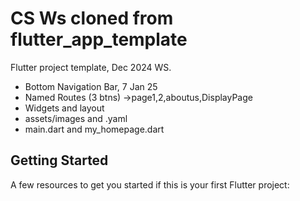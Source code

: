 # CS Ws cloned from flutter_app_template

Flutter project template, Dec 2024 WS.
- Bottom Navigation Bar, 7 Jan 25
- Named Routes (3 btns) ->page1,2,aboutus,DisplayPage
- Widgets and layout
- assets/images and .yaml
- main.dart and my_homepage.dart

## Getting Started

A few resources to get you started if this is your first Flutter project:



